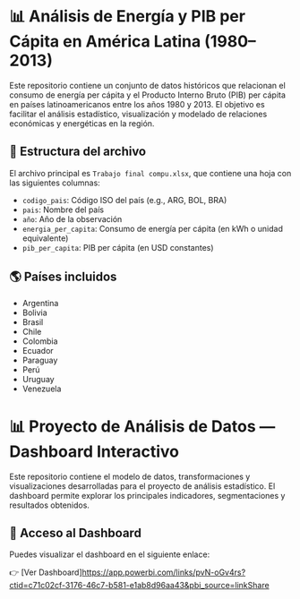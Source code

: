# 📊 Análisis de Energía y PIB per Cápita en América Latina (1980–2013)

Este repositorio contiene un conjunto de datos históricos que relacionan el consumo de energía per cápita y el Producto Interno Bruto (PIB) per cápita en países latinoamericanos entre los años 1980 y 2013. El objetivo es facilitar el análisis estadístico, visualización y modelado de relaciones económicas y energéticas en la región.

## 📁 Estructura del archivo

El archivo principal es `Trabajo final compu.xlsx`, que contiene una hoja con las siguientes columnas:

- `codigo_pais`: Código ISO del país (e.g., ARG, BOL, BRA)
- `pais`: Nombre del país
- `año`: Año de la observación
- `energia_per_capita`: Consumo de energía per cápita (en kWh o unidad equivalente)
- `pib_per_capita`: PIB per cápita (en USD constantes)

## 🌎 Países incluidos

- Argentina
- Bolivia
- Brasil
- Chile
- Colombia
- Ecuador
- Paraguay
- Perú
- Uruguay
- Venezuela

# 📊 Proyecto de Análisis de Datos — Dashboard Interactivo

Este repositorio contiene el modelo de datos, transformaciones y visualizaciones desarrolladas para el proyecto de análisis estadístico. El dashboard permite explorar los principales indicadores, segmentaciones y resultados obtenidos.

## 🔗 Acceso al Dashboard

Puedes visualizar el dashboard en el siguiente enlace:

👉 [Ver Dashboard]https://app.powerbi.com/links/pvN-oGv4rs?ctid=c71c02cf-3176-46c7-b581-e1ab8d96aa43&pbi_source=linkShare
